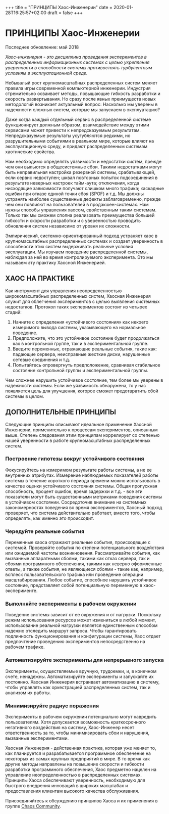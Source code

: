 +++
title = "ПРИНЦИПЫ Xаос-Инженерии"
date = 2020-01-28T16:25:57+02:00
draft = false
+++

# ПРИНЦИПЫ Xаос-Инженерии

Последнее обновление: май 2018

_Хаос-инженерия - это дисциплина проведения экспериментов в распределенных информационных системах с целью укрепления уверенности в способности системы противостоять турбулентным условиям в эксплуатационной среде._

Небывалый рост крупномасштабных распределенных систем меняет правила игры современной компьютерной инженерии. Индустрия стремительно осваивает методы, повышающие гибкость разработки и скорость развертывания. Но сразу после явных преимуществ новых методологий возникает актуальный вопрос: Насколько мы уверены в надежности сложных систем, которые мы запускаем в эксплуатацию?

Даже когда каждый отдельный сервис в распределенной системе функционирует должным образом, взаимодействие между этими сервисами может привести к непредсказуемым результатам. Непредсказуемые результаты усугубляются редкими, но разрушительными событиями в реальном мире, которые влияют на эксплуатационную среду, и придают распределенным системам хаотические свойства.

Нам необходимо определять уязвимости и недостатки систем, прежде чем они выльются в общесистемные сбои. Такими недостатками могут быть неправильная настройка резервной системы, срабатывающей, если сервис недоступен; шквал повторных попыток подсоединения в результате неверных настроек тайм-аута; отключения, когда нисходящие зависимости получают слишком много трафика; каскадные ошибки при отказе единой точки сбоя (SPOF) и т.д. Мы должны устранять наиболее существенные дефекты заблаговременно, прежде чем они повлияют на пользователей в продакшен-системах. Нам нужны способы управления хаосом, свойственным таким системам. Только так мы сможем сполна реализовать преимущества большей гибкости и скорости разработки и с уверенностью проводить обновления систем независимо от уровня их сложности.

Эмпирический, системно-ориентированный подход устраняет хаос в крупномасштабных распределенных системах и создает уверенность в способности этих систем выдерживать реальные условия эксплуатации. Мы изучаем поведение распределенной системы, наблюдая за ней во время контролируемого эксперимента. Это мы называем эту практику Хаосной Инженерией.

## ХАОС НА ПРАКТИКЕ

Как инструмент для управления неопределенностью широкомасштабных распределенных систем, Хаосная Инженерия служит для облегчения экспериментов с целью выявления системных недостатков. Протокол таких экспериментов состоит из четырех стадий:

1. Начните с определения «устойчивого состояния» как некоего измеримого вывода системы, указывающего на нормальное поведение.
2. Предположите, что это устойчивое состояние будет продолжаться как в контрольной группе, так и в экспериментальной группе.
3. Введите переменные, отражающие реальные события, такие как: падающие сервера, неисправные жесткие диски, нарушенные сетевые соединения и т.д.
4. Попытайтесь опровергнуть предположение, сравнивая стабильное состояние контрольной группы и экспериментальной группы.

Чем сложнее нарушить устойчивое состояние, тем более мы уверены в надежности системы. Если же уязвимость обнаружена, то у нас появляется цель для улучшения, которое сможет предотвратить сбой системы в целом.

## ДОПОЛНИТЕЛЬНЫЕ ПРИНЦИПЫ

Следующие принципы описывают идеальное применение Хаосной Инженерии, применительно к процессам экспериментов, описанным выше. Степень следования этим принципам коррелирует со степенью нашей уверенности в работе крупномасштабных распределенных систем.

### Построение гипотезы вокруг устойчивого состояния

Фокусируйтесь на измеримом результате работы системы, а не ее внутренних атрибутах. Измерение наблюдаемых показателей работы системы в течение короткого периода времени можно использовать в качестве оценки устойчивого состояния системы. Общая пропускная способность, процент ошибок, время задержки и т.д. - все эти показатели могут быть существенными метриками поведения системы в устойчивом состоянии. Сосредоточив внимание на системных закономерностях поведения во время экспериментов, Хаосный подход проверяет, что система действительно работает, вместо того, чтобы определять, как именно это происходит.

### Чередуйте реальные события

Переменные хаоса отражают реальные события, происходящие с системой. Проверяйте события по степени потенциального воздействия или ожидаемой частоты возникновения. Рассматривайте события, как вызванные аппаратными сбоями, такими как отказ сервера, так и сбоями программного обеспечения, такими как неверно оформленные ответы, а также события, не являющиеся сбоями - такие как, например, всплеск пользовательского трафика или проведение операции масштабирования. Любое событие, способное нарушить устойчивое состояние, представляет собой потенциальную переменную в хаос-эксперименте.

### Выполняйте эксперименты в рабочем окружении

Поведение системы зависит от ее окружения и от нагрузки. Поскольку режим использования ресурсов может измениться в любой момент, использование реальной нагрузки является единственным способом надежно отследить маршрут запроса. Чтобы гарантировать подлинность функционирования и конфигурации системы, Хаос отдает предпочтение проведению экспериментов непосредственно на рабочем трафике.

### Автоматизируйте эксперименты для непрерывного запуска

Эксперименты, осуществляемые вручную, трудоемки, и, в конечном счете, ненадежны. Автоматизируйте эксперименты и запускайте их постоянно. Хаосная Инженерия встраивает автоматизацию в систему, чтобы управлять как оркестрацией распределенных систем, так и анализом их работы.

### Минимизируйте радиус поражения

Эксперименты в рабочем окружении потенциально могут навредить пользователям. Хотя допускается возможность краткосрочного негативного воздействия на систему, Хаос-Инженер несет ответственность за то, чтобы минимизировать сбои и нарушения, вызванные экспериментами.

Хаосная Инженерия - действенная практика, которая уже меняет то, как планируется и разрабатывается программное обеспечение на некоторых из самых крупных предприятий в мире. В то время как другие методы направлены на повышение скорости и гибкости разработки программного обеспечения, Хаос предметно нацелен на управление неопределенностью в распределенных системах. Принципы Хаоса обеспечивают уверенность, необходимую для быстрого внедрения инноваций в широких масштабах и предоставления клиентам высокого качества обслуживания.

Присоединяйтесь к обсуждению принципов Хаоса и их применения в группе [Chaos Community](https://groups.google.com/forum/#!forum/chaos-community).
